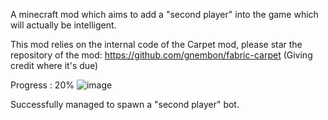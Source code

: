 A minecraft mod which aims to add a "second player" into the game which will actually be intelligent.

This mod relies on the internal code of the Carpet mod, please star the repository of the mod: https://github.com/gnembon/fabric-carpet (Giving credit where it's due)

Progress : 20% 
![image](https://github.com/shasankp000/AI-Player/assets/46317225/6b8e22e2-cf00-462a-936b-d5b6f14fb228)

Successfully managed to spawn a "second player" bot.

